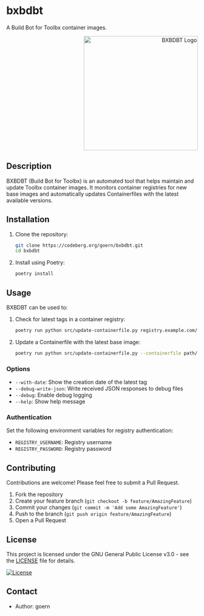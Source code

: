 # bxbdbt

A Build Bot for Toolbx container images.

<p align="right">
    <img src="images/DALL·E%202024-11-24%2021.17.48%20-%20A%203D%20industrial-style%20logo%20featuring%20only%20the%20text%20'BXBDBT'%20alongside%20a%20robot%20inspired%20by%20the%20GitHub%20avatar%20'https___avatars.githubusercontent.com_u_3.webp" alt="BXBDBT Logo" width="300" height="300">
</p>

## Description

BXBDBT (Build Bot for Toolbx) is an automated tool that helps maintain and update Toolbx container images. It monitors container registries for new base images and automatically updates Containerfiles with the latest available versions.

## Installation

1. Clone the repository:

   ```bash
   git clone https://codeberg.org/goern/bxbdbt.git
   cd bxbdbt
   ```

2. Install using Poetry:

   ```bash
   poetry install
   ```

## Usage

BXBDBT can be used to:

1. Check for latest tags in a container registry:

   ```bash
   poetry run python src/update-containerfile.py registry.example.com/namespace/repository
   ```

2. Update a Containerfile with the latest base image:

   ```bash
   poetry run python src/update-containerfile.py --containerfile path/to/Containerfile
   ```

### Options

- `--with-date`: Show the creation date of the latest tag
- `--debug-write-json`: Write received JSON responses to debug files
- `--debug`: Enable debug logging
- `--help`: Show help message

### Authentication

Set the following environment variables for registry authentication:

- `REGISTRY_USERNAME`: Registry username
- `REGISTRY_PASSWORD`: Registry password

## Contributing

Contributions are welcome! Please feel free to submit a Pull Request.

1. Fork the repository
2. Create your feature branch (`git checkout -b feature/AmazingFeature`)
3. Commit your changes (`git commit -m 'Add some AmazingFeature'`)
4. Push to the branch (`git push origin feature/AmazingFeature`)
5. Open a Pull Request

## License

This project is licensed under the GNU General Public License v3.0 - see the [LICENSE](LICENSE) file for details.

[![License](https://img.shields.io/badge/License-GPLv3-blue.svg)](https://www.gnu.org/licenses/gpl-3.0)

## Contact

- Author: goern
